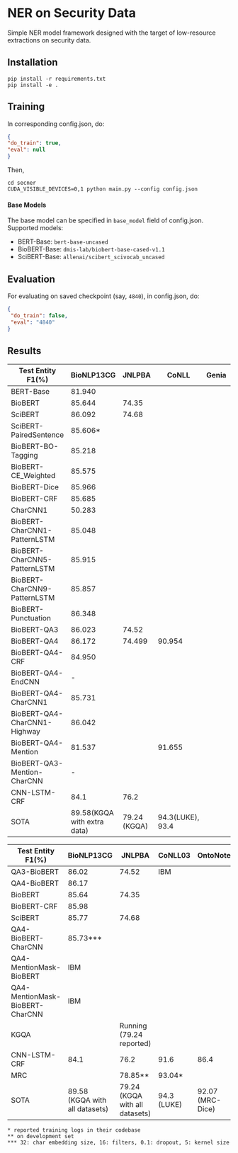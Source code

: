 # NER on Security Data

Simple NER model framework designed with the target of low-resource extractions on security data.
## Installation
```commandline
pip install -r requirements.txt
pip install -e .
```
## Training
In corresponding config.json, do:
 ```json
{
 "do_train": true,
 "eval": null
}
```
Then,
```commandline
cd secner
CUDA_VISIBLE_DEVICES=0,1 python main.py --config config.json
```
#### Base Models
The base model can be specified in ```base_model``` field of config.json. Supported models:
* BERT-Base: ```bert-base-uncased```
* BioBERT-Base: ```dmis-lab/biobert-base-cased-v1.1```
* SciBERT-Base: ```allenai/scibert_scivocab_uncased```
## Evaluation
For evaluating on saved checkpoint (say, ```4840```), in config.json, do:
```json
{
 "do_train": false,
 "eval": "4840"
}
```

## Results

| Test Entity F1(%)            | BioNLP13CG                  | JNLPBA       | CoNLL | Genia     | Onto  |
|------------------------------|-----------------------------|--------------|-------|-----------|-------|
| BERT-Base                    | 81.940                      |              |       |           |       |
| BioBERT                      | 85.644                      | 74.35        |       |           |       |
| SciBERT                      | 86.092                      | 74.68        |       |           |       |
| SciBERT-PairedSentence       | 85.606*                     |              |       |           |       |
| BioBERT-BO-Tagging           | 85.218                      |              |       |           |       |
| BioBERT-CE_Weighted          | 85.575                      |              |       |           |       |
| BioBERT-Dice                 | 85.966                      |              |       |           |       |
| BioBERT-CRF                  | 85.685                      |              |       |           |       |
| CharCNN1                     | 50.283                      |              |       |           |       |
| BioBERT-CharCNN1-PatternLSTM | 85.048                      |              |       |           |       |
| BioBERT-CharCNN5-PatternLSTM | 85.915                      |              |       |           |       |
| BioBERT-CharCNN9-PatternLSTM | 85.857                      |              |       |           |       |
| BioBERT-Punctuation          | 86.348                      |              |       |           |       |
| BioBERT-QA3                  | 86.023                      | 74.52        |       |           |       |
| BioBERT-QA4                  | 86.172                      | 74.499       |90.954 |           |       |
| BioBERT-QA4-CRF              | 84.950                      |              |       |           |       |
| BioBERT-QA4-EndCNN           | -                           |              |       |           |       |
| BioBERT-QA4-CharCNN1         | 85.731                      |              |       |           |       |
| BioBERT-QA4-CharCNN1-Highway | 86.042                      |              |       |           |       |
| BioBERT-QA4-Mention          | 81.537                      |              |91.655 |           |       |
| BioBERT-QA3-Mention-CharCNN  | -                           |              |       |           |       |
| CNN-LSTM-CRF                 | 84.1                        | 76.2         |       |           |       |
| SOTA                         | 89.58(KGQA with extra data) | 79.24 (KGQA) |94.3(LUKE), 93.4   |           |       |


| Test Entity F1(%)| BioNLP13CG | JNLPBA | CoNLL03 | OntoNotes | GENIA |
|--|--|--|--|--|--|
QA3-BioBERT | 86.02 | 74.52 | IBM | | | |
QA4-BioBERT | 86.17 |       | | | | |
BioBERT | 85.64 | 74.35      | | | | |
BioBERT-CRF | 85.98 |       | | | | |
SciBERT | 85.77 | 74.68     | | | | |
QA4-BioBERT-CharCNN | 85.73*** |       | | | | |
QA4-MentionMask-BioBERT | IBM |       | | | | |
QA4-MentionMask-BioBERT-CharCNN | IBM |       | | | | |
KGQA |  | Running (79.24 reported)      | | | | |
CNN-LSTM-CRF | 84.1 |      76.2 | 91.6 | 86.4 | 72.4|
MRC |  |     78.85**  | 93.04* |  | |
SOTA | 89.58 (KGQA with all datasets) |      79.24 (KGQA with all datasets) | 94.3 (LUKE) | 92.07 (MRC-Dice) | -|

```
* reported training logs in their codebase
** on development set
*** 32: char embedding size, 16: filters, 0.1: dropout, 5: kernel size
```
